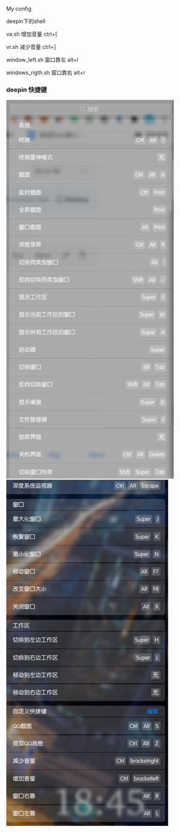 My config

deepin下的shell

va.sh 增加音量 ctrl+[

vr.sh 减少音量 ctrl+]

window_left.sh 窗口靠左 alt+l

windows_rigth.sh 窗口靠右 alt+r

### deepin 快捷键
![shortcut_1](deepin_shortcut_1.png)
![shortcut_2](deepin_shortcut_2.png)

